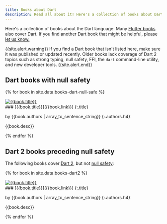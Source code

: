 ```yaml
---
title: Books about Dart
description: Read all about it! Here's a collection of books about Dart.
---
```


Here's a collection of books about the Dart language.
Many [Flutter books](https://flutter.dev/docs/resources/books)
also cover Dart.
If you find another Dart book that might be helpful, please
[let us know.](https://github.com/dart-lang/site-www/issues)

{{site.alert.warning}}
  If you find a Dart book that isn't listed here,
  make sure it was published or updated recently.
  Older books lack coverage of Dart 2 topics such as
  strong typing, null safety, FFI, the `dart` command-line utility,
  and new developer tools. 
{{site.alert.end}}

## Dart books with null safety

{% for book in site.data.books-dart-null-safe %}

<div class="book-img-with-details row">
<a href="{{book.link}}" title="{{book.title}}" class="col-sm-3 no-automatic-external">
  <img src="{% asset 'cover/{{book.cover}}' @path %}" alt="{{book.title}}"/>
</a>
<div class="details col-sm-9" markdown="1">
### [{{book.title}}]({{book.link}})
{:.title}

by {{book.authors | array_to_sentence_string}}
{:.authors.h4}

{{book.desc}}

</div>
</div>
{% endfor %}

## Dart 2 books preceding null safety

The following books cover [Dart 2](/dart-2), but not [null safety](/null-safety):

{% for book in site.data.books-dart2 %}

<div class="book-img-with-details row">
<a href="{{book.link}}" title="{{book.title}}" class="col-sm-3 no-automatic-external">
  <img src="{% asset 'cover/{{book.cover}}' @path %}" alt="{{book.title}}"/>
</a>
<div class="details col-sm-9" markdown="1">
### [{{book.title}}]({{book.link}})
{:.title}

by {{book.authors | array_to_sentence_string}}
{:.authors.h4}

{{book.desc}}

</div>
</div>
{% endfor %}

